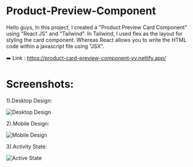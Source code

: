 # Product-Preview-Component

Hello guys, In this project, I created a "Product Preview Card Component" using "React JS" and "Tailwind". In Tailwind, I used flex as the layout for styling the card component. Whereas React allows you to write the HTML code within a javascript file using "JSX". 

➡️ Link : https://product-card-preview-component-yv.netlify.app/

# Screenshots:

1).Desktop Design:

![Desktop Design](https://github.com/vishalyv252/Product-Preview-Component/assets/105093020/7bb85bfd-9090-4c94-aaff-81377b1ec13e)

2).Mobile Design:

![Mobile Design](https://github.com/vishalyv252/Product-Preview-Component/assets/105093020/f5167a9a-24fe-4c24-be03-03a31e375b27)

3).Activity State:

![Active State](https://github.com/vishalyv252/Product-Preview-Component/assets/105093020/00cee54c-ea53-4515-aceb-3f3c5f0e1414)
